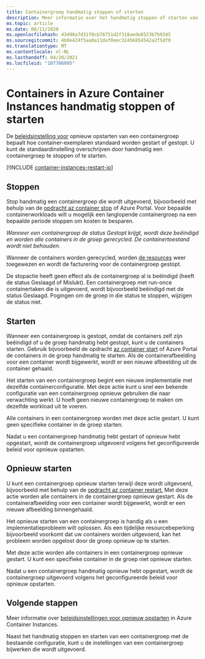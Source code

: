 ```yaml
---
title: Containergroep handmatig stoppen of starten
description: Meer informatie over het handmatig stoppen of starten van een containergroep in Azure Container Instances.
ms.topic: article
ms.date: 08/11/2020
ms.openlocfilehash: 43498a7d31f0cb78751d2f318aede8523b7b9345
ms.sourcegitcommit: 4b0e424f5aa8a11daf0eec32456854542a2f5df0
ms.translationtype: MT
ms.contentlocale: nl-NL
ms.lasthandoff: 04/20/2021
ms.locfileid: "107786995"
---
```

# <a name="manually-stop-or-start-containers-in-azure-container-instances"></a>Containers in Azure Container Instances handmatig stoppen of starten

De [beleidsinstelling voor](container-instances-restart-policy.md) opnieuw opstarten van een containergroep bepaalt hoe container-exemplaren standaard worden gestart of gestopt. U kunt de standaardinstelling overschrijven door handmatig een containergroep te stoppen of te starten.

[!INCLUDE [container-instances-restart-ip](../../includes/container-instances-restart-ip.md)]

## <a name="stop"></a>Stoppen

Stop handmatig een containergroep die wordt uitgevoerd, bijvoorbeeld met behulp van de [opdracht az container stop][az-container-stop] of Azure Portal. Voor bepaalde containerworkloads wilt u mogelijk een langlopende containergroep na een bepaalde periode stoppen om kosten te besparen. 

*Wanneer een containergroep de status Gestopt krijgt, wordt deze beëindigd en worden alle containers in de groep gerecycled. De containertoestand wordt niet behouden.*

Wanneer de containers worden gerecycled, worden [de resources](container-instances-container-groups.md#resource-allocation) weer toegewezen en wordt de facturering voor de containergroep gestopt.

De stopactie heeft geen effect als de containergroep al is beëindigd (heeft de status Geslaagd of Mislukt). Een containergroep met run-once containertaken die is uitgevoerd, wordt bijvoorbeeld beëindigd met de status Geslaagd. Pogingen om de groep in die status te stoppen, wijzigen de status niet. 

## <a name="start"></a>Starten

Wanneer een containergroep is gestopt, omdat de containers zelf zijn beëindigd of u de groep handmatig hebt gestopt, kunt u de containers starten. Gebruik bijvoorbeeld de opdracht [az container start][az-container-start] of Azure Portal de containers in de groep handmatig te starten. Als de containerafbeelding voor een container wordt bijgewerkt, wordt er een nieuwe afbeelding uit de container gehaald. 

Het starten van een containergroep begint een nieuwe implementatie met dezelfde containerconfiguratie. Met deze actie kunt u snel een bekende configuratie van een containergroep opnieuw gebruiken die naar verwachting werkt. U hoeft geen nieuwe containergroep te maken om dezelfde workload uit te voeren.

Alle containers in een containergroep worden met deze actie gestart. U kunt geen specifieke container in de groep starten.

Nadat u een containergroep handmatig hebt gestart of opnieuw hebt opgestart, wordt de containergroep uitgevoerd volgens het geconfigureerde beleid voor opnieuw opstarten.
  
## <a name="restart"></a>Opnieuw starten

U kunt een containergroep opnieuw starten terwijl deze wordt uitgevoerd, bijvoorbeeld met behulp van de [opdracht az container restart.][az-container-restart] Met deze actie worden alle containers in de containergroep opnieuw gestart. Als de containerafbeelding voor een container wordt bijgewerkt, wordt er een nieuwe afbeelding binnengehaald. 

Het opnieuw starten van een containergroep is handig als u een implementatieprobleem wilt oplossen. Als een tijdelijke resourcebeperking bijvoorbeeld voorkomt dat uw containers worden uitgevoerd, kan het probleem worden opgelost door de groep opnieuw op te starten.

Met deze actie worden alle containers in een containergroep opnieuw gestart. U kunt een specifieke container in de groep niet opnieuw starten.

Nadat u een containergroep handmatig opnieuw hebt opgestart, wordt de containergroep uitgevoerd volgens het geconfigureerde beleid voor opnieuw opstarten.

## <a name="next-steps"></a>Volgende stappen

Meer informatie over [beleidsinstellingen voor opnieuw opstarten](container-instances-restart-policy.md) in Azure Container Instances.

Naast het handmatig stoppen en starten van een containergroep [](container-instances-update.md) met de bestaande configuratie, kunt u de instellingen van een containergroep bijwerken die wordt uitgevoerd.

<!-- LINKS - External -->

<!-- LINKS - Internal -->
[az-container-restart]: /cli/azure/container#az_container_restart
[az-container-start]: /cli/azure/container#az_container_start
[az-container-stop]: /cli/azure/container#az_container_stop
